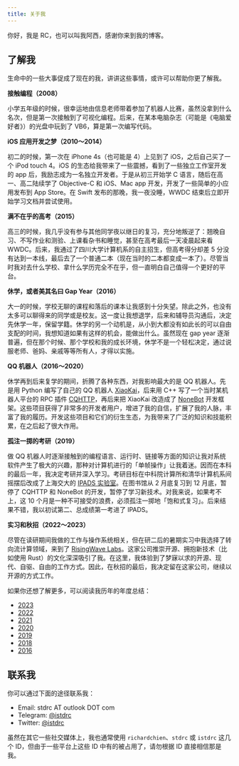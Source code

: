 ```yaml
---
title: 关于我
---
```


你好，我是 RC，也可以叫我阿西，感谢你来到我的博客。

## 了解我

生命中的一些大事促成了现在的我，讲讲这些事情，或许可以帮助你更了解我。

**接触编程（2008）**

小学五年级的时候，很幸运地由信息老师带着参加了机器人比赛，虽然没拿到什么名次，但是第一次接触到了可视化编程。后来，在某本电脑杂志（可能是《电脑爱好者》）的光盘中玩到了 VB6，算是第一次编写代码。

**iOS 应用开发之梦（2010～2014）**

初二的时候，第一次在 iPhone 4s（也可能是 4）上见到了 iOS，之后自己买了一个 iPod touch 4。iOS 的生态给我带来了一些震撼，看到了一些独立工作室开发的 app 后，我励志成为一名独立开发者。于是从初三开始学 C 语言，随后在高一、高二陆续学了 Objective-C 和 iOS、Mac app 开发，开发了一些简单的小应用发布到 App Store。在 Swift 发布的那晚，我一夜没睡，WWDC 结束后立即开始学习文档并尝试使用。

**满不在乎的高考（2015）**

高三的时候，我几乎没有参与其他同学夜以继日的复习，充分地叛逆了：翘晚自习、不写作业和测验、上课看杂书和睡觉，甚至在高考最后一天凌晨起来看 WWDC。后来，我通过了四川大学计算机系的自主招生，但高考得分却差 5 分没有达到一本线，最后去了一个普通二本（现在当时的二本都变成一本了）。尽管当时我对去什么学校、拿什么学历完全不在乎，但一直明白自己值得一个更好的平台。

**休学，或者美其名曰 Gap Year（2016）**

大一的时候，学校无聊的课程和落后的课本让我感到十分失望。除此之外，也没有太多可以聊得来的同学或是校友。这一度让我想退学，后来和辅导员沟通后，决定先休学一年，保留学籍。休学的另一个动机是，从小到大都没有如此长的可以自由支配的时间，我想知道如果有这样的机会，能做出什么。虽然现在 gap year 逐渐普遍，但在那个时候、那个学校和我的成长环境，休学不是一个轻松决定，通过说服老师、爸妈、亲戚等等所有人，才得以实施。

**QQ 机器人（2016～2020）**

休学再到后来复学的期间，折腾了各种东西，对我影响最大的是 QQ 机器人。先是用 Python 编写了自己的 QQ 机器人 [XiaoKai](https://github.com/nonebot/nonebot/tree/legacy)，后来用 C++ 写了一个当时某机器人平台的 RPC 插件 [CQHTTP](https://github.com/kyubotics/coolq-http-api)，再后来把 XiaoKai 改造成了 [NoneBot](https://github.com/nonebot/nonebot) 开发框架。这些项目获得了非常多的开发者用户，增进了我的自信，扩展了我的人脉，丰富了我的履历。开发这些项目和它们的衍生生态，为我带来了广泛的知识和技能积累，在之后起了很大作用。

**孤注一掷的考研（2019）**

做 QQ 机器人时逐渐接触到的编程语言、运行时、链接等方面的知识让我对系统软件产生了极大的兴趣，那种对计算机进行的「单帧操作」让我着迷。因而在本科的最后一年，我决定考研并深入学习。考研目标在中科院计算所和清华计算机系间摇摆后改成了上海交大的 [IPADS 实验室](https://ipads.se.sjtu.edu.cn/zh/)。在图书馆从 2 月底复习到 12 月底，暂停了 CQHTTP 和 NoneBot 的开发，暂停了学习新技术。对我来说，如果考不上，这 10 个月是一种不可接受的浪费，必须孤注一掷地「饱和式复习」。后来结果不错，我以初试第二、总成绩第一考进了 IPADS。

**实习和秋招（2022～2023）**

尽管在读研期间我做的工作与操作系统相关，但在研二后的暑期实习中我选择了转向流计算领域，来到了 [RisingWave Labs](https://github.com/risingwavelabs)。这家公司推崇开源、拥抱新技术（比如使用 Rust）的文化深深吸引了我。在这里，我体验到了梦寐以求的开源、现代、自驱、自由的工作方式。因此，在秋招的最后，我决定留在这家公司，继续以开源的方式工作。

如果你还想了解更多，可以阅读我历年的年度总结：

- [2023](/posts/2024-01-01-2023-review.md)
- [2022](/posts/2022-12-27-2022-end.md)
- [2021](/posts/2022-01-31-2022-new-beginning.md)
- [2020](/posts/2021-02-12-2021-new-year.md)
- [2019](/posts/2020-01-04-2020.md)
- [2018](/posts/2018-12-31-my-2018.md)
- [2016](/posts/2017-01-04-for-2017.md)

## 联系我

你可以通过下面的途径联系我：

- Email: stdrc AT outlook DOT com
- Telegram: [@istdrc](https://telegram.me/istdrc)
- Twitter: [@istdrc](https://twitter.com/istdrc)

虽然在其它一些社交媒体上，我也通常使用 `richardchien`、`stdrc` 或 `istdrc` 这几个 ID，但由于一些平台上这些 ID 中有的被占用了，请勿根据 ID 直接相信那是我。
